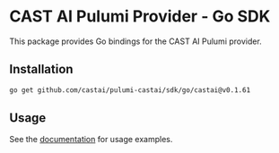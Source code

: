 # CAST AI Pulumi Provider - Go SDK

This package provides Go bindings for the CAST AI Pulumi provider.

## Installation

```bash
go get github.com/castai/pulumi-castai/sdk/go/castai@v0.1.61
```

## Usage

See the [documentation](https://www.pulumi.com/registry/packages/castai/) for usage examples.
